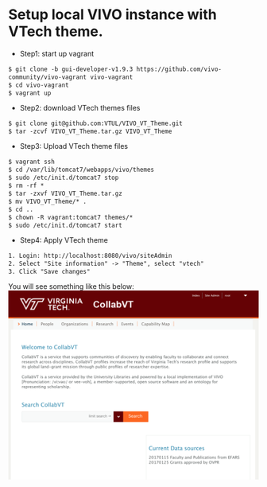# Setup local VIVO instance with VTech theme.
* Step1: start up vagrant
```
$ git clone -b gui-developer-v1.9.3 https://github.com/vivo-community/vivo-vagrant vivo-vagrant   
$ cd vivo-vagrant
$ vagrant up
```
* Step2: download VTech themes files
```
$ git clone git@github.com:VTUL/VIVO_VT_Theme.git
$ tar -zcvf VIVO_VT_Theme.tar.gz VIVO_VT_Theme
```
* Step3: Upload VTech theme files
```
$ vagrant ssh
$ cd /var/lib/tomcat7/webapps/vivo/themes
$ sudo /etc/init.d/tomcat7 stop
$ rm -rf *
$ tar -zxvf VIVO_VT_Theme.tar.gz
$ mv VIVO_VT_Theme/* .
$ cd ..
$ chown -R vagrant:tomcat7 themes/* 
$ sudo /etc/init.d/tomcat7 start
```
* Step4: Apply VTech theme
```
1. Login: http://localhost:8080/vivo/siteAdmin
2. Select "Site information" -> "Theme", select "vtech"
3. Click "Save changes"
```
You will see something like this below:
![VTech VIVO](vivo_home.png)
